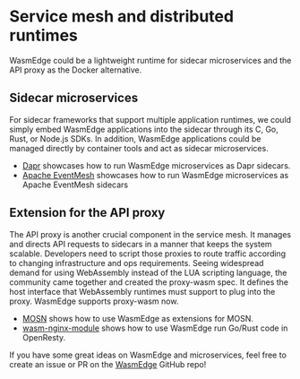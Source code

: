 # Service mesh and distributed runtimes

WasmEdge could be a lightweight runtime for sidecar microservices and the API proxy as the Docker alternative.

## Sidecar microservices

For sidecar frameworks that support multiple application runtimes, we could simply embed WasmEdge applications into the sidecar through its C, Go, Rust, or Node.js SDKs. In addition, WasmEdge applications could be managed directly by container tools and act as sidecar microservices.

* [Dapr](mesh/dapr.md) showcases how to run WasmEdge microservices as Dapr sidecars.
* [Apache EventMesh](mesh/eventmesh.md) showcases how to run WasmEdge microservices as Apache EventMesh sidecars

## Extension for the API proxy

The API proxy is another crucial component in the service mesh. It manages and directs API requests to sidecars in a manner that keeps the system scalable. Developers need to script those proxies to route traffic according to changing infrastructure and ops requirements. Seeing widespread demand for using WebAssembly instead of the LUA scripting language, the community came together and created the proxy-wasm spec. It defines the host interface that WebAssembly runtimes must support to plug into the proxy. WasmEdge supports proxy-wasm now.

* [MOSN](mesh/mosn.md) shows how to use WasmEdge as extensions for MOSN.
* [wasm-nginx-module](mesh/wasm-nginx-module.md) shows how to use WasmEdge run Go/Rust code in OpenResty.

If you have some great ideas on WasmEdge and microservices, feel free to create an issue or PR on the [WasmEdge](https://github.com/WasmEdge/WasmEdge) GitHub repo!
